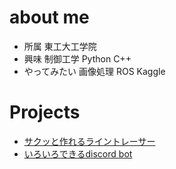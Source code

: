# about me
- 所属
東工大工学院
- 興味
制御工学 Python C++ 
- やってみたい
画像処理 ROS Kaggle 

# Projects
- [サクッと作れるライントレーサー](https://github.com/deIucq/linetracer)
- [いろいろできるdiscord bot](https://github.com/deIucq/Sensei-discord-bot)
<!---
deIucq/deIucq is a ✨ special ✨ repository because its `README.md` (this file) appears on your GitHub profile.
You can click the Preview link to take a look at your changes.
--->
